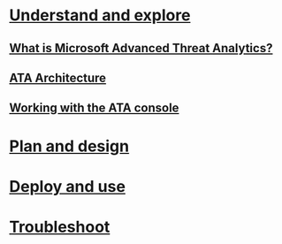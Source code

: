 # [Understand and explore](what-is-ata.md)
## [What is Microsoft Advanced Threat Analytics?](what-is-ata.md)
## [ATA Architecture](ata-architecture.md)
## [Working with the ATA console](working-with-ata-console.md)
# [Plan and design](/advanced-threat-analytics/plandesign/ata-capacity-planning)
# [Deploy and use](/advanced-threat-analytics/deployuse/install-ata)
# [Troubleshoot](/advanced-threat-analytics/troubleshoot/troubleshooting-ata-using-logs)
